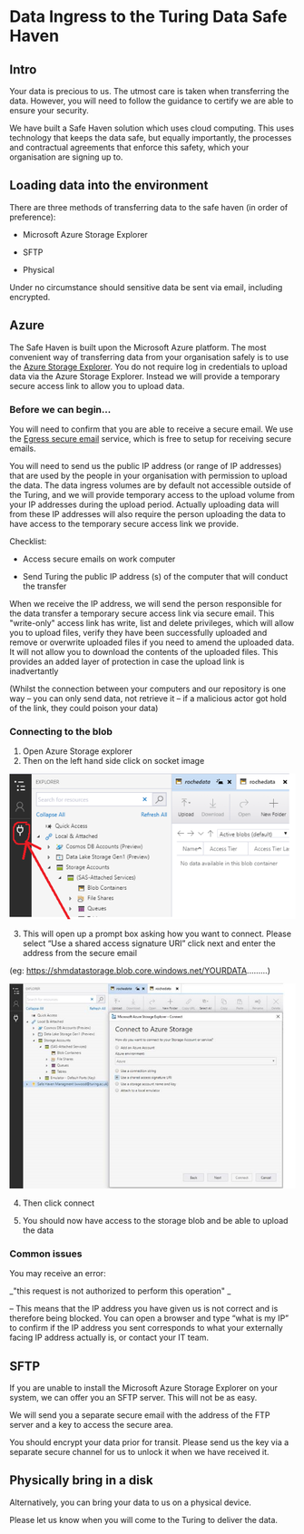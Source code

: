 # Data Ingress to the Turing Data Safe Haven



## Intro

Your data is precious to us. The utmost care is taken when transferring the data. However, you will need to follow the guidance to certify we are able to ensure your security.

We have built a Safe Haven solution which uses cloud computing. This uses technology that keeps the data safe, but equally importantly, the processes and contractual agreements that enforce this safety, which your organisation are signing up to.



## Loading data into the environment



There are three methods of transferring data to the safe haven (in order of preference):

* Microsoft Azure Storage Explorer

* SFTP

* Physical



Under no circumstance should sensitive data be sent via email, including encrypted.



## Azure

The Safe Haven is built upon the Microsoft Azure platform. The most convenient way of transferring data from your organisation safely is to use the [Azure Storage Explorer](https://azure.microsoft.com/en-us/features/storage-explorer/).
You do not require log in credentials to upload data via the Azure Storage Explorer.
Instead we will provide a temporary secure access link to allow you to upload data.

### Before we can begin…  

You will need to confirm that you are able to receive a secure email.
We use the [Egress secure email](https://www.egress.com/) service, which is free to setup for receiving secure emails.

You will need to send us the public IP address (or range of IP addresses) that are used by the people in your organisation with permission to upload the data.
The data ingress volumes are by default not accessible outside of the Turing, and we will provide temporary access to the upload volume from your IP addresses during the upload period.
Actually uploading data will from these IP addresses will also require the person uploading the data to have access to the temporary secure access link we provide.

Checklist:

* Access secure emails on work computer

* Send Turing the public IP address (s) of the computer that will conduct the transfer


When we receive the IP address, we will send the person responsible for the data transfer a temporary secure access link via secure email.
This "write-only" access link has write, list and delete privileges, which will allow you to upload files, verify they have been successfully uploaded and remove or overwrite uploaded files if you need to amend the uploaded data.
It will not allow you to download the contents of the uploaded files.
This provides an added layer of protection in case the upload link is inadvertantly  

(Whilst the connection between your computers and our repository is one way – you can only send data, not retrieve it  – if a malicious actor got hold of the link, they could poison your data)   

### Connecting to the blob

1. Open Azure Storage explorer
2. Then on the left hand side click on socket image  


![](../../images/provider_data_ingress/Azurestorageexplorer1.png)


3. This will open up a prompt box asking how you want to connect. Please select “Use a shared access signature URI” click next and enter the address from the secure email

(eg: https://shmdatastorage.blob.core.windows.net/YOURDATA.........)  



![](../../images/provider_data_ingress/Azurestorageexplorer2.png)

4. Then click connect

5. You should now have access to the storage blob and be able to upload the data





### Common issues

You may receive an error:

_"this request is not authorized to perform this operation"  _

– This means that the IP address you have given us is not correct and is therefore being blocked. You can open a browser and type “what is my IP” to confirm if the IP address you sent corresponds to what your externally facing IP address actually is, or contact your IT team.





## SFTP

If you are unable to install the Microsoft Azure Storage Explorer on your system, we can offer you an SFTP server. This will not be as easy.  

We will send you a separate secure email with the address of the FTP server and a key to access the secure area.

You should encrypt your data prior for transit. Please send us the key via a separate secure channel for us to unlock it when we have received it.

## Physically bring in a disk

Alternatively, you can bring your data to us on a physical device.

Please let us know when you will come to the Turing to deliver the data.
